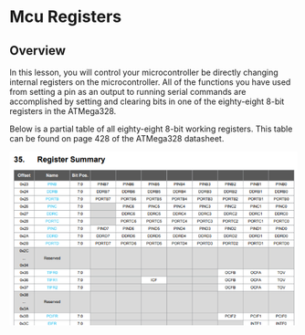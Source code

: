 # Mcu Registers

## Overview

In this lesson, you will control your microcontroller be directly changing internal registers on the microcontroller. All of the functions you have used from setting a pin as an output to running serial commands are accomplished by setting and clearing bits in one of the eighty-eight 8-bit registers in the ATMega328.

Below is a partial table of all eighty-eight 8-bit working registers. This table can be found on page 428 of the ATMega328 datasheet.

![](images/image119.png)
